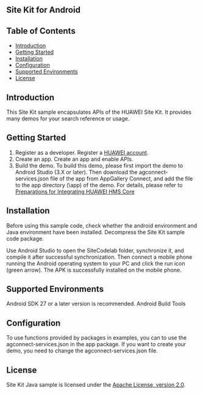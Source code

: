 ## Site Kit for Android


## Table of Contents

 * [Introduction](#introduction)
 * [Getting Started](#getting-started)
 * [Installation](#installation)
 * [Configuration ](#configuration )
 * [Supported Environments](#supported-environments)
 * [License](#license)


## Introduction
This Site Kit sample encapsulates APIs of the HUAWEI Site Kit. It provides many demos for your search reference or usage.

## Getting Started

1. Register as a developer.
Register a [HUAWEI account](https://developer.huawei.com/consumer/en/).
2. Create an app.
Create an app and enable APIs.
3. Build the demo.
To build this demo, please first import the demo to Android Studio (3.X or later). Then download the agconnect-services.json file of the app from AppGallery Connect, and add the file to the app directory (\app) of the demo. For details, please refer to [Preparations for Integrating HUAWEI HMS Core](https://developer.huawei.com/consumer/en/codelab/HMSPreparation/index.html)

## Installation

Before using this sample code, check whether the android environment and Java environment have been installed. 
Decompress the Site Kit sample code package.

Use Android Studio to open the SiteCodelab folder, synchronize it, and compile it after successful synchronization. Then connect a mobile phone running the Android operating system to your PC and click the run icon (green arrow). The APK is successfully installed on the mobile phone.

## Supported Environments

Android SDK 27 or a later version is recommended.
Android Build Tools	

## Configuration 
To use functions provided by packages in examples, you can to use the agconnect-services.json in the app package.
If you want to create your demo, you need to change the agconnect-services.json file.	

##  License
Site Kit Java sample is licensed under the [Apache License, version 2.0](http://www.apache.org/licenses/LICENSE-2.0).